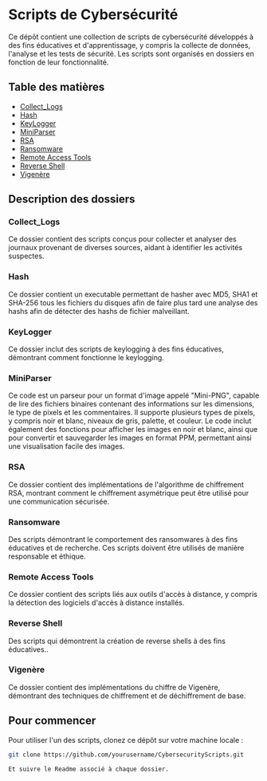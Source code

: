 # Scripts de Cybersécurité

Ce dépôt contient une collection de scripts de cybersécurité développés à des fins éducatives et d'apprentissage, y compris la collecte de données, l'analyse et les tests de sécurité. Les scripts sont organisés en dossiers en fonction de leur fonctionnalité.

## Table des matières

- [Collect_Logs](#collect_logs)
- [Hash](#hash)
- [KeyLogger](#keylogger)
- [MiniParser](#miniparser)
- [RSA](#rsa)
- [Ransomware](#ransomware)
- [Remote Access Tools](#remote-access-tools)
- [Reverse Shell](#reverse-shell)
- [Vigenère](#vigenère)

## Description des dossiers

### Collect_Logs
Ce dossier contient des scripts conçus pour collecter et analyser des journaux provenant de diverses sources, aidant à identifier les activités suspectes.

### Hash
Ce dossier contient un executable permettant de hasher avec MD5, SHA1 et SHA-256 tous les fichiers du disques afin de faire plus tard une analyse des hashs afin de détecter des hashs de fichier malveillant.

### KeyLogger
Ce dossier inclut des scripts de keylogging à des fins éducatives, démontrant comment fonctionne le keylogging.

### MiniParser
Ce code est un parseur pour un format d'image appelé "Mini-PNG", capable de lire des fichiers binaires contenant des informations sur les dimensions, le type de pixels et les commentaires. Il supporte plusieurs types de pixels, y compris noir et blanc, niveaux de gris, palette, et couleur. Le code inclut également des fonctions pour afficher les images en noir et blanc, ainsi que pour convertir et sauvegarder les images en format PPM, permettant ainsi une visualisation facile des images.

### RSA
Ce dossier contient des implémentations de l'algorithme de chiffrement RSA, montrant comment le chiffrement asymétrique peut être utilisé pour une communication sécurisée.

### Ransomware
Des scripts démontrant le comportement des ransomwares à des fins éducatives et de recherche. Ces scripts doivent être utilisés de manière responsable et éthique.

### Remote Access Tools
Ce dossier contient des scripts liés aux outils d'accès à distance, y compris la détection des logiciels d'accès à distance installés.

### Reverse Shell
Des scripts qui démontrent la création de reverse shells à des fins éducatives..

### Vigenère
Ce dossier contient des implémentations du chiffre de Vigenère, démontrant des techniques de chiffrement et de déchiffrement de base.

## Pour commencer

Pour utiliser l'un des scripts, clonez ce dépôt sur votre machine locale :

```bash
git clone https://github.com/yourusername/CybersecurityScripts.git

Et suivre le Readme associé à chaque dossier.

